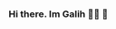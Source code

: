 ### Hi there. Im Galih 👨‍💻 👋

<!--
**galihcitta/galihcitta** is a ✨ _special_ ✨ repository because its `README.md` (this file) appears on your GitHub profile.

I'm software engineer who love to tinkering Web Platform. I like to build stuff using React, NodeJs, NextJs, React Native.
Nice to e-meet you

